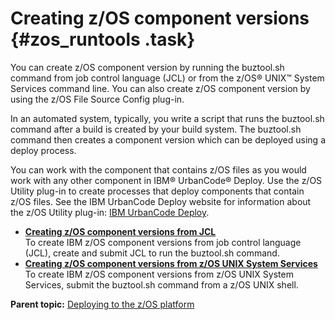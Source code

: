 # Creating z/OS component versions {#zos_runtools .task}

You can create z/OS component version by running the buztool.sh command from job control language \(JCL\) or from the z/OS® UNIX™ System Services command line. You can also create z/OS component version by using the z/OS File Source Config plug-in.

In an automated system, typically, you write a script that runs the buztool.sh command after a build is created by your build system. The buztool.sh command then creates a component version which can be deployed using a deploy process.

You can work with the component that contains z/OS files as you would work with any other component in IBM® UrbanCode® Deploy. Use the z/OS Utility plug-in to create processes that deploy components that contain z/OS files. See the IBM UrbanCode Deploy website for information about the z/OS Utility plug-in: [IBM UrbanCode Deploy](https://developer.ibm.com/urbancode/plugins/ibm-urbancode-deploy/).

-   **[Creating z/OS component versions from JCL](../topics/zos_runtools_jcl.md)**  
To create IBM z/OS component versions from job control language \(JCL\), create and submit JCL to run the buztool.sh command.
-   **[Creating z/OS component versions from z/OS UNIX System Services](../topics/zos_runtools_uss.md)**  
To create IBM z/OS component versions from z/OS UNIX System Services, submit the buztool.sh command from a z/OS UNIX shell.

**Parent topic:** [Deploying to the z/OS platform](../topics/deploying_zos.md)

